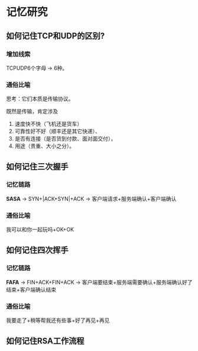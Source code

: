 # 记忆研究

## 如何记住TCP和UDP的区别?

### 增加线索

TCPUDP6个字母 → 6种。

### 通俗比喻

思考：它们本质是传输协议。

既然是传输，肯定涉及
1. 速度快不快（飞机还是货车）
2. 可靠性好不好（顺丰还是其它快递）、
3. 是否有连接（是否货到付款、面对面交付），
4. 用途（贵重、大小之分）。


## 如何记住三次握手

### 记忆链路

**SASA** -> SYN+|ACK+SYN|+ACK -> 客户端请求+服务端确认+客户端确认

### 通俗比喻

我可以和你一起玩吗+OK+OK

## 如何记住四次挥手

### 记忆链路

**FAFA** -> FIN+ACK+FIN+ACK -> 客户端要结束+服务端需要确认+服务端确认好了结束+客户端确认结束

### 通俗比喻

我要走了+稍等帮我还有些事+好了再见+再见

## 如何记住RSA工作流程

